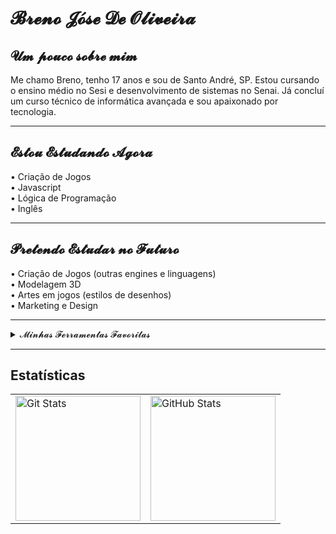 # 𝓑𝓻𝓮𝓷𝓸 𝓙𝓸́𝓼𝓮 𝓓𝓮 𝓞𝓵𝓲𝓿𝓮𝓲𝓻𝓪

## 𝓤𝓶 𝓹𝓸𝓾𝓬𝓸 𝓼𝓸𝓫𝓻𝓮 𝓶𝓲𝓶

Me chamo Breno, tenho 17 anos e sou de Santo André, SP. Estou cursando o ensino médio no Sesi e desenvolvimento de sistemas no Senai. Já concluí um curso técnico de informática avançada e sou apaixonado por tecnologia.

---

## 𝓔𝓼𝓽𝓸𝓾 𝓔𝓼𝓽𝓾𝓭𝓪𝓷𝓭𝓸 𝓐𝓰𝓸𝓻𝓪

• Criação de Jogos  
• Javascript  
• Lógica de Programação  
• Inglês  

---

## 𝓟𝓻𝓮𝓽𝓮𝓷𝓭𝓸 𝓔𝓼𝓽𝓾𝓭𝓪𝓻 𝓷𝓸 𝓕𝓾𝓽𝓾𝓻𝓸

• Criação de Jogos (outras engines e linguagens)  
• Modelagem 3D  
• Artes em jogos (estilos de desenhos)  
• Marketing e Design  

---

<details> 
  <summary>𝓜𝓲𝓷𝓱𝓪𝓼 𝓕𝓮𝓻𝓻𝓪𝓶𝓮𝓷𝓽𝓪𝓼 𝓕𝓪𝓿𝓸𝓻𝓲𝓽𝓪𝓼</summary>

### Linguagens

<a href="#"><img alt="Bash" src="https://img.shields.io/badge/Bash-121011?style=flat&logo=gnu-bash&logoColor=white"></a>
<a href="#"><img alt="C" src="https://img.shields.io/badge/C-03599C?style=flat&logo=c&logoColor=white"></a>
<a href="#"><img alt="C++" src="https://img.shields.io/badge/C++-00599C?style=flat&logo=c%2B%2B&logoColor=white"></a>
<a href="#"><img alt="C#" src="https://img.shields.io/badge/C%23-68217A?style=flat&logo=c-sharp&logoColor=white"></a>
<a href="#"><img alt="CSS" src="https://img.shields.io/badge/CSS-1572B6?style=flat&logo=css3&logoColor=white"></a>
<a href="#"><img alt="HTML" src="https://img.shields.io/badge/HTML-E34F26?style=flat&logo=html5&logoColor=white"></a>
<a href="#"><img alt="Java" src="https://img.shields.io/badge/Java-007396?style=flat&logo=java&logoColor=white"></a>
<a href="#"><img alt="JavaScript" src="https://img.shields.io/badge/JavaScript-F7DF1E?style=flat&logo=javascript&logoColor=black"></a>
<a href="#"><img alt="PHP" src="https://img.shields.io/badge/PHP-777BB4?style=flat&logo=php&logoColor=white"></a>
<a href="#"><img alt="Python" src="https://img.shields.io/badge/Python-3776AB?style=flat&logo=python&logoColor=white"></a>

### Bibliotecas

<a href="#"><img alt="Arduino" src="https://img.shields.io/badge/Arduino-00979D?style=flat&logo=arduino&logoColor=white"></a>
<a href="#"><img alt="Discord.py" src="https://img.shields.io/badge/Discord.py-7289DA?style=flat&logo=discord&logoColor=white"></a>
<a href="#"><img alt="GitHub Actions" src="https://img.shields.io/badge/GitHub_Actions-2088FF?style=flat&logo=github-actions&logoColor=white"></a>
<a href="#"><img alt="Nextcord" src="https://img.shields.io/badge/Nextcord-7289DA?style=flat&logo=discord&logoColor=white"></a>
<a href="#"><img alt="NumPy" src="https://img.shields.io/badge/NumPy-013243?style=flat&logo=numpy&logoColor=white"></a>
<a href="#"><img alt="PHPUnit" src="https://img.shields.io/badge/PHPUnit-366488?style=flat&logo=php&logoColor=white"></a>
<a href="#"><img alt="Wordpress" src="https://img.shields.io/badge/WordPress-21759B?style=flat&logo=wordpress&logoColor=white"></a>

### Softwares

<a href="#"><img alt="Adobe" src="https://img.shields.io/badge/Adobe-FF0000?style=flat&logo=adobe&logoColor=white"></a>
<a href="#"><img alt="Android" src="https://img.shields.io/badge/Android-3DDC84?style=flat&logo=android&logoColor=white"></a>
<a href="#"><img alt="Arch Linux" src="https://img.shields.io/badge/Arch_Linux-1793D1?style=flat&logo=arch-linux&logoColor=white"></a>
<a href="#"><img alt="Audacity" src="https://img.shields.io/badge/Audacity-0000CC?style=flat&logo=audacity&logoColor=white"></a>
<a href="#"><img alt="Dark Reader" src="https://img.shields.io/badge/Dark_Reader-141E24?style=flat&logo=dark-reader&logoColor=white"></a>
<a href="#"><img alt="Discord" src="https://img.shields.io/badge/Discord-5865F2?style=flat&logo=discord&logoColor=white"></a>
<a href="#"><img alt="Git" src="https://img.shields.io/badge/Git-F05033?style=flat&logo=git&logoColor=white"></a>
<a href="#"><img alt="GitHub Desktop" src="https://img.shields.io/badge/GitHub_Desktop-8034A9?style=flat&logo=github&logoColor=white"></a>
<a href="#"><img alt="OBS Studio" src="https://img.shields.io/badge/OBS_Studio-302E31?style=flat&logo=obs-studio&logoColor=white"></a>
<a href="#"><img alt="Visual Studio Code" src="https://img.shields.io/badge/Visual_Studio_Code-0078D7?style=flat&logo=visual-studio-code&logoColor=white"></a>

</details>

---

## Estatísticas

<table>
  <tr>
    <td>
      <a href="https://github.com/Breno-J-Oliveira/">
        <img alt="Git Stats" height="200" 
             src="https://github-readme-stats.vercel.app/api?username=Breno-J-Oliveira&show_icons=true&theme=tokyonight&include_all_commits=true&locale=pt-br" />
      </a>
    </td>
    <td>
      <a href="https://github.com/Breno-J-Oliveira/">
        <img alt="GitHub Stats" height="200" 
          src="https://github-readme-stats.vercel.app/api/top-langs/?username=Breno-J-Oliveira&theme=tokyonight&layout=compact&custom_title=Tecnologias&langs_count=9"  />
      </a>
    </td>
  </tr>
</table>
